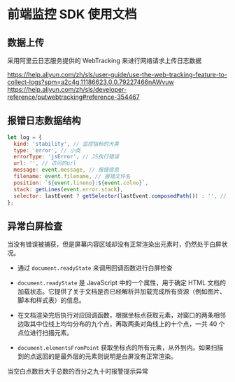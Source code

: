 # 前端监控 SDK 使用文档

## 数据上传

采用阿里云日志服务提供的 WebTracking 来进行网络请求上传日志数据

https://help.aliyun.com/zh/sls/user-guide/use-the-web-tracking-feature-to-collect-logs?spm=a2c4g.11186623.0.0.79227466nAWvuw
https://help.aliyun.com/zh/sls/developer-reference/putwebtracking#reference-354467

## 报错日志数据结构

```js
let log = {
  kind: 'stability', // 监控指标的大类
  type: 'error', // 小类
  errorType: 'jsError', // JS执行错误
  url: '', // 访问的url
  message: event.message, // 报错信息
  filename: event.filename, // 报错文件名
  position: `${event.lineno}:${event.colno}`,
  stack: getLines(event.error.stack),
  selector: lastEvent ? getSelector(lastEvent.composedPath()) : '', // 最后一个操作的元素
};
```

## 异常白屏检查

当没有错误被捕获，但是屏幕内容区域却没有正常渲染出元素时，仍然处于白屏状况。

- 通过 `document.readyState` 来调用回调函数进行白屏检查

- `document.readyState` 是 JavaScript 中的一个属性，用于确定 HTML 文档的加载状态。它提供了关于文档是否已经解析并加载完成所有资源（例如图片、脚本和样式表）的信息。

- 在文档渲染完后执行对应回调函数，根据坐标点获取元素，对窗口的两条相邻边取其中位线上均匀分布的九个点，再取两条对角线上的十个点，一共 40 个点位进行扫描元素。

- `document.elementsFromPoint` 获取坐标点的所有元素，从外到内。如果扫描到的点返回的是最外层的元素则说明是白屏没有正常渲染。

当空白点数目大于总数的百分之九十时报警提示异常
